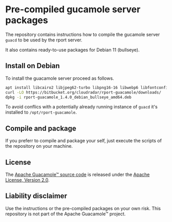 # Pre-compiled gucamole server packages
The repository contains instructions how to compile the gucamole server `guacd` to be used by the rport server.

It also contains ready-to-use packages for Debian 11 (bullseye).

## Install on Debian
To install the guacamole server proceed as follows.
```bash
apt install libcairo2 libjpeg62-turbo libpng16-16 libwebp6 libfontconfig1 libfreetype6
curl -LO https://bitbucket.org/cloudradar/rport-guacamole/downloads/
dpkg -i rport-guacamole_1.4.0_debian_bullseye_amd64.deb
```

To avoid conflics with a potentially already running instance of `guacd` it's installed to `/opt/rport-guacamole`.

## Compile and package
If you preferr to compile and package your self, just execute the scripts of the repository on your machine.

## License
The [Apache Guacamole™ source code](https://guacamole.apache.org/) is released under the [Apache License, Version 2.0](https://www.apache.org/licenses/LICENSE-2.0).

## Liability disclaimer
Use the instructions or the pre-compiled packages on your own risk.
This repository is not part of the Apache Guacamole™ project. 